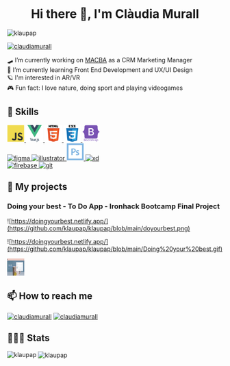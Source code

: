 <h1 align="center">Hi there 👋, I'm Clàudia Murall</h1>

<p align="left"> <img src="https://komarev.com/ghpvc/?username=klaupap&label=Profile%20views&color=0e75b6&style=flat" alt="klaupap" /> </p>

<p align="left"> <a href="https://twitter.com/claudiamurall" target="blank"><img src="https://img.shields.io/twitter/follow/claudiamurall?logo=twitter&style=for-the-badge" alt="claudiamurall" /></a> </p>

🛹 I’m currently working on [MACBA](https://www.macba.cat/ca) as a CRM Marketing Manager <br>
🚀 I’m currently learning Front End Development and UX/UI Design <br>
🪐 I'm interested in AR/VR <br>
🎮 Fun fact: I love nature, doing sport and playing videogames <br>

## 🔧 Skills

<p align="left"> 
  
  <a href="https://developer.mozilla.org/en-US/docs/Web/JavaScript" target="_blank" rel="noreferrer"> <img src="https://raw.githubusercontent.com/devicons/devicon/master/icons/javascript/javascript-original.svg" alt="javascript" width="40" height="40"/> </a> 
  <a href="https://vuejs.org/" target="_blank" rel="noreferrer"> <img src="https://raw.githubusercontent.com/devicons/devicon/master/icons/vuejs/vuejs-original-wordmark.svg" alt="vuejs" width="40" height="40"/> </a> 
 <a href="https://www.w3.org/html/" target="_blank" rel="noreferrer"> <img src="https://raw.githubusercontent.com/devicons/devicon/master/icons/html5/html5-original-wordmark.svg" alt="html5" width="40" height="40"/> </a> 
  <a href="https://www.w3schools.com/css/" target="_blank" rel="noreferrer"> <img src="https://raw.githubusercontent.com/devicons/devicon/master/icons/css3/css3-original-wordmark.svg" alt="css3" width="40" height="40"/> </a> 
  <a href="https://getbootstrap.com" target="_blank" rel="noreferrer"> <img src="https://raw.githubusercontent.com/devicons/devicon/master/icons/bootstrap/bootstrap-plain-wordmark.svg" alt="bootstrap" width="40" height="40"/> </a> 
<br>
<a href="https://www.figma.com/" target="_blank" rel="noreferrer"> <img src="https://www.vectorlogo.zone/logos/figma/figma-icon.svg" alt="figma" width="40" height="40"/> </a> 
 <a href="https://www.adobe.com/in/products/illustrator.html" target="_blank" rel="noreferrer"> <img src="https://www.vectorlogo.zone/logos/adobe_illustrator/adobe_illustrator-icon.svg" alt="illustrator" width="40" height="40"/> </a> 
<a href="https://www.photoshop.com/en" target="_blank" rel="noreferrer"> <img src="https://raw.githubusercontent.com/devicons/devicon/master/icons/photoshop/photoshop-line.svg" alt="photoshop" width="40" height="40"/> </a> 
 <a href="https://www.adobe.com/products/xd.html" target="_blank" rel="noreferrer"> <img src="https://cdn.worldvectorlogo.com/logos/adobe-xd.svg" alt="xd" width="40" height="40"/> </a>
<br>
<a href="https://firebase.google.com/" target="_blank" rel="noreferrer"> <img src="https://www.vectorlogo.zone/logos/firebase/firebase-icon.svg" alt="firebase" width="40" height="40"/> </a> 
 <a href="https://git-scm.com/" target="_blank" rel="noreferrer"> <img src="https://www.vectorlogo.zone/logos/git-scm/git-scm-icon.svg" alt="git" width="40" height="40"/> </a> 
 </p>

## 🚀 My projects

### Doing your best - To Do App - Ironhack Bootcamp Final Project

![https://doingyourbest.netlify.app/](https://github.com/klaupap/klaupap/blob/main/doyourbest.png)

![https://doingyourbest.netlify.app/](https://github.com/klaupap/klaupap/blob/main/Doing%20your%20best.gif)

 <a href="[https://git-scm.com/](https://doingyourbest.netlify.app/)" target="_blank" rel="noreferrer"> <img src="https://github.com/klaupap/klaupap/blob/main/doyourbest.png" alt="git" width="40" height="40"/> </a> 


## 📫 How to reach me 

<p align="left">
<a href="https://twitter.com/claudiamurall" target="blank"><img align="center" src="https://raw.githubusercontent.com/rahuldkjain/github-profile-readme-generator/master/src/images/icons/Social/twitter.svg" alt="claudiamurall" height="30" width="40" /></a>
<a href="https://linkedin.com/in/claudiamurall" target="blank"><img align="center" src="https://raw.githubusercontent.com/rahuldkjain/github-profile-readme-generator/master/src/images/icons/Social/linked-in-alt.svg" alt="claudiamurall" height="30" width="40" /></a>
</p>

## 🧑🏻‍💻 Stats


<p><img align="left" src="https://github-readme-stats.vercel.app/api/top-langs?username=klaupap&show_icons=true&locale=en&layout=compact" alt="klaupap" /></p>

<p>&nbsp;<img align="center" src="https://github-readme-stats.vercel.app/api?username=klaupap&show_icons=true&locale=en" alt="klaupap" /></p>

